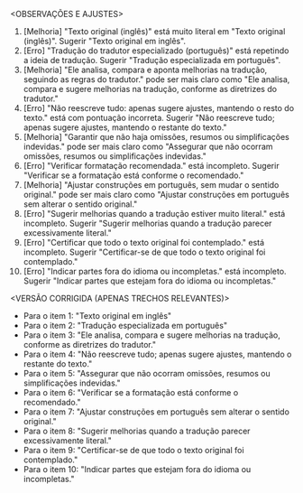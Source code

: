 <OBSERVAÇÕES E AJUSTES>
1. [Melhoria] "Texto original (inglês)" está muito literal em "Texto original (inglês)". Sugerir "Texto original em inglês".
2. [Erro] "Tradução do tradutor especializado (português)" está repetindo a ideia de tradução. Sugerir "Tradução especializada em português".
3. [Melhoria] "Ele analisa, compara e aponta melhorias na tradução, seguindo as regras do tradutor." pode ser mais claro como "Ele analisa, compara e sugere melhorias na tradução, conforme as diretrizes do tradutor."
4. [Erro] "Não reescreve tudo: apenas sugere ajustes, mantendo o resto do texto." está com pontuação incorreta. Sugerir "Não reescreve tudo; apenas sugere ajustes, mantendo o restante do texto."
5. [Melhoria] "Garantir que não haja omissões, resumos ou simplificações indevidas." pode ser mais claro como "Assegurar que não ocorram omissões, resumos ou simplificações indevidas."
6. [Erro] "Verificar formatação recomendada." está incompleto. Sugerir "Verificar se a formatação está conforme o recomendado."
7. [Melhoria] "Ajustar construções em português, sem mudar o sentido original." pode ser mais claro como "Ajustar construções em português sem alterar o sentido original."
8. [Erro] "Sugerir melhorias quando a tradução estiver muito literal." está incompleto. Sugerir "Sugerir melhorias quando a tradução parecer excessivamente literal."
9. [Erro] "Certificar que todo o texto original foi contemplado." está incompleto. Sugerir "Certificar-se de que todo o texto original foi contemplado."
10. [Erro] "Indicar partes fora do idioma ou incompletas." está incompleto. Sugerir "Indicar partes que estejam fora do idioma ou incompletas."

<VERSÃO CORRIGIDA (APENAS TRECHOS RELEVANTES)>
- Para o item 1: "Texto original em inglês"
- Para o item 2: "Tradução especializada em português"
- Para o item 3: "Ele analisa, compara e sugere melhorias na tradução, conforme as diretrizes do tradutor."
- Para o item 4: "Não reescreve tudo; apenas sugere ajustes, mantendo o restante do texto."
- Para o item 5: "Assegurar que não ocorram omissões, resumos ou simplificações indevidas."
- Para o item 6: "Verificar se a formatação está conforme o recomendado."
- Para o item 7: "Ajustar construções em português sem alterar o sentido original."
- Para o item 8: "Sugerir melhorias quando a tradução parecer excessivamente literal."
- Para o item 9: "Certificar-se de que todo o texto original foi contemplado."
- Para o item 10: "Indicar partes que estejam fora do idioma ou incompletas."